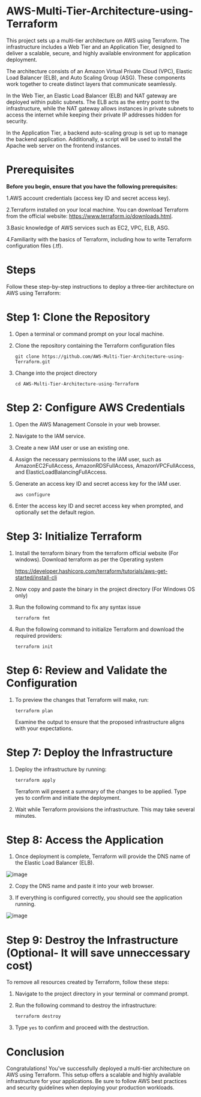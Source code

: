 # AWS-Multi-Tier-Architecture-using-Terraform

This project sets up a multi-tier architecture on AWS using Terraform. The infrastructure includes a Web Tier and an Application Tier, designed to deliver a scalable, secure, and highly available environment for application deployment.

The architecture consists of an Amazon Virtual Private Cloud (VPC), Elastic Load Balancer (ELB), and Auto Scaling Group (ASG). These components work together to create distinct layers that communicate seamlessly.

In the Web Tier, an Elastic Load Balancer (ELB) and NAT gateway are deployed within public subnets. The ELB acts as the entry point to the infrastructure, while the NAT gateway allows instances in private subnets to access the internet while keeping their private IP addresses hidden for security.

In the Application Tier, a backend auto-scaling group is set up to manage the backend application. Additionally, a script will be used to install the Apache web server on the frontend instances.

# Prerequisites

**Before you begin, ensure that you have the following prerequisites:**

1.AWS account credentials (access key ID and secret access key).

2.Terraform installed on your local machine. You can download Terraform from the official website: https://www.terraform.io/downloads.html.

3.Basic knowledge of AWS services such as EC2, VPC, ELB, ASG.

4.Familiarity with the basics of Terraform, including how to write Terraform configuration files (.tf).

# Steps

Follow these step-by-step instructions to deploy a three-tier architecture on AWS using Terraform:

# Step 1: Clone the Repository

1. Open a terminal or command prompt on your local machine.

2. Clone the repository containing the Terraform configuration files

   `git clone https://github.com/AWS-Multi-Tier-Architecture-using-Terraform.git`

3.  Change into the project directory

    `cd AWS-Multi-Tier-Architecture-using-Terraform`
   
# Step 2: Configure AWS Credentials
1. Open the AWS Management Console in your web browser.
2. Navigate to the IAM service.
3. Create a new IAM user or use an existing one.
4. Assign the necessary permissions to the IAM user, such as AmazonEC2FullAccess, AmazonRDSFullAccess, AmazonVPCFullAccess, 
    and ElasticLoadBalancingFullAccess.
5. Generate an access key ID and secret access key for the IAM user.

   `aws configure`
   
6. Enter the access key ID and secret access key when prompted, and optionally set the default region.

# Step 3: Initialize Terraform
1. Install the terraform binary from the terraform official website (For windows). Download terraform as per the Operating 
   system

   https://developer.hashicorp.com/terraform/tutorials/aws-get-started/install-cli
   
3. Now copy and paste the binary in the project directory (For Windows OS only)
4. Run the following command to fix any syntax issue

   `terraform fmt`
5. Run the following command to initialize Terraform and download the required providers:

   `terraform init`
   
# Step 6: Review and Validate the Configuration

1. To preview the changes that Terraform will make, run:

   `terraform plan`
   
   Examine the output to ensure that the proposed infrastructure aligns with your expectations.

# Step 7: Deploy the Infrastructure

1. Deploy the infrastructure by running:

   `terraform apply`

   Terraform will present a summary of the changes to be applied. Type yes to confirm and initiate the deployment.
2. Wait while Terraform provisions the infrastructure. This may take several minutes.

# Step 8: Access the Application

1. Once deployment is complete, Terraform will provide the DNS name of the Elastic Load Balancer (ELB).

![image](https://github.com/user-attachments/assets/01fa990f-9df2-4a4d-8e07-8cb7a6e8dbda)

2. Copy the DNS name and paste it into your web browser.

3. If everything is configured correctly, you should see the application running.

![image](https://github.com/user-attachments/assets/5649c6e7-9a9a-4449-8e9a-9cab4fd6d125)


# Step 9: Destroy the Infrastructure (Optional- It will save unneccessary cost)

To remove all resources created by Terraform, follow these steps:

1. Navigate to the project directory in your terminal or command prompt.

2. Run the following command to destroy the infrastructure:

   `terraform destroy`

3. Type `yes` to confirm and proceed with the destruction.

# Conclusion

Congratulations! You've successfully deployed a multi-tier architecture on AWS using Terraform. This setup offers a scalable and highly available infrastructure for your applications. Be sure to follow AWS best practices and security guidelines when deploying your production workloads.




